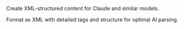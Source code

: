 Create XML-structured content for Claude and similar models.

Format as XML with detailed tags and structure for optimal AI parsing.
